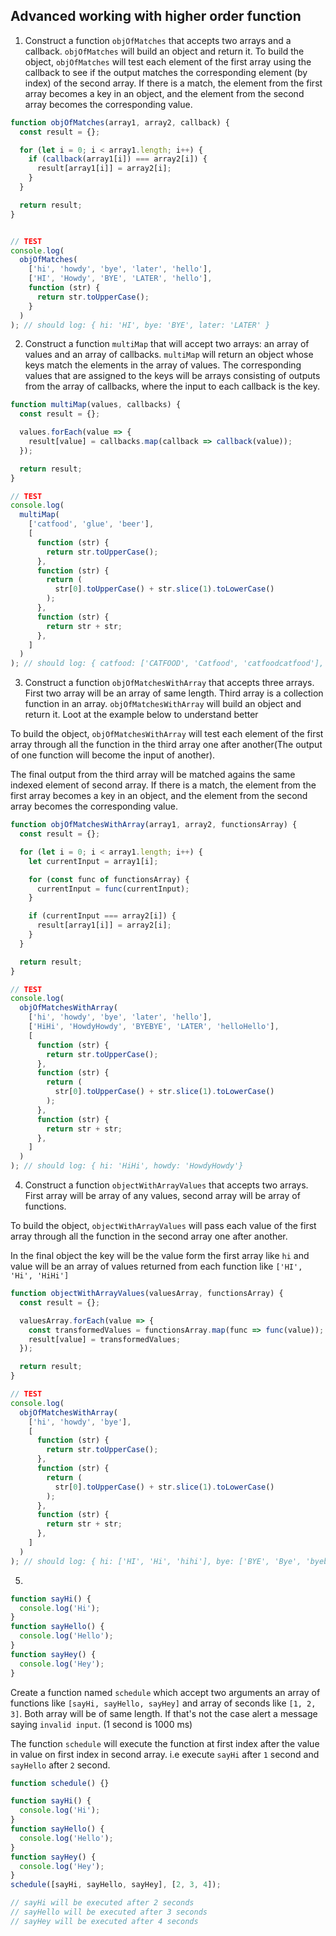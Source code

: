 ## Advanced working with higher order function

1. Construct a function `objOfMatches` that accepts two arrays and a callback. `objOfMatches` will build an object and return it. To build the object, `objOfMatches` will test each element of the first array using the callback to see if the output matches the corresponding element (by index) of the second array. If there is a match, the element from the first array becomes a key in an object, and the element from the second array becomes the corresponding value.

```js
function objOfMatches(array1, array2, callback) {
  const result = {};

  for (let i = 0; i < array1.length; i++) {
    if (callback(array1[i]) === array2[i]) {
      result[array1[i]] = array2[i];
    }
  }

  return result;
}


// TEST
console.log(
  objOfMatches(
    ['hi', 'howdy', 'bye', 'later', 'hello'],
    ['HI', 'Howdy', 'BYE', 'LATER', 'hello'],
    function (str) {
      return str.toUpperCase();
    }
  )
); // should log: { hi: 'HI', bye: 'BYE', later: 'LATER' }
```

2. Construct a function `multiMap` that will accept two arrays: an array of values and an array of callbacks. `multiMap` will return an object whose keys match the elements in the array of values. The corresponding values that are assigned to the keys will be arrays consisting of outputs from the array of callbacks, where the input to each callback is the key.

```js
function multiMap(values, callbacks) {
  const result = {};

  values.forEach(value => {
    result[value] = callbacks.map(callback => callback(value));
  });

  return result;
}

// TEST
console.log(
  multiMap(
    ['catfood', 'glue', 'beer'],
    [
      function (str) {
        return str.toUpperCase();
      },
      function (str) {
        return (
          str[0].toUpperCase() + str.slice(1).toLowerCase()
        );
      },
      function (str) {
        return str + str;
      },
    ]
  )
); // should log: { catfood: ['CATFOOD', 'Catfood', 'catfoodcatfood'], glue: ['GLUE', 'Glue', 'glueglue'], beer: ['BEER', 'Beer', 'beerbeer'] }
```

3. Construct a function `objOfMatchesWithArray` that accepts three arrays. First two array will be an array of same length. Third array is a collection function in an array. `objOfMatchesWithArray` will build an object and return it. Loot at the example below to understand better

To build the object, `objOfMatchesWithArray` will test each element of the first array through all the function in the third array one after another(The output of one function will become the input of another).

The final output from the third array will be matched agains the same indexed element of second array. If there is a match, the element from the first array becomes a key in an object, and the element from the second array becomes the corresponding value.

```js
function objOfMatchesWithArray(array1, array2, functionsArray) {
  const result = {};

  for (let i = 0; i < array1.length; i++) {
    let currentInput = array1[i];

    for (const func of functionsArray) {
      currentInput = func(currentInput);
    }

    if (currentInput === array2[i]) {
      result[array1[i]] = array2[i];
    }
  }

  return result;
}

// TEST
console.log(
  objOfMatchesWithArray(
    ['hi', 'howdy', 'bye', 'later', 'hello'],
    ['HiHi', 'HowdyHowdy', 'BYEBYE', 'LATER', 'helloHello'],
    [
      function (str) {
        return str.toUpperCase();
      },
      function (str) {
        return (
          str[0].toUpperCase() + str.slice(1).toLowerCase()
        );
      },
      function (str) {
        return str + str;
      },
    ]
  )
); // should log: { hi: 'HiHi', howdy: 'HowdyHowdy'}
```

4. Construct a function `objectWithArrayValues` that accepts two arrays. First array will be array of any values, second array will be array of functions.

To build the object, `objectWithArrayValues` will pass each value of the first array through all the function in the second array one after another.

In the final object the key will be the value form the first array like `hi` and value will be an array of values returned from each function like `['HI', 'Hi', 'HiHi']`

```js
function objectWithArrayValues(valuesArray, functionsArray) {
  const result = {};

  valuesArray.forEach(value => {
    const transformedValues = functionsArray.map(func => func(value));
    result[value] = transformedValues;
  });

  return result;
}

// TEST
console.log(
  objOfMatchesWithArray(
    ['hi', 'howdy', 'bye'],
    [
      function (str) {
        return str.toUpperCase();
      },
      function (str) {
        return (
          str[0].toUpperCase() + str.slice(1).toLowerCase()
        );
      },
      function (str) {
        return str + str;
      },
    ]
  )
); // should log: { hi: ['HI', 'Hi', 'hihi'], bye: ['BYE', 'Bye', 'byebye'], later: ['LATER', 'Later', 'laterlater'] }
```

5.

```js
function sayHi() {
  console.log('Hi');
}
function sayHello() {
  console.log('Hello');
}
function sayHey() {
  console.log('Hey');
}
```

Create a function named `schedule` which accept two arguments an array of functions like `[sayHi, sayHello, sayHey]` and array of seconds like `[1, 2, 3]`. Both array will be of same length. If that's not the case alert a message saying `invalid input`. (1 second is 1000 ms)

The function `schedule` will execute the function at first index after the value in value on first index in second array. i.e execute `sayHi` after `1` second and `sayHello` after `2` second.

```js
function schedule() {}

function sayHi() {
  console.log('Hi');
}
function sayHello() {
  console.log('Hello');
}
function sayHey() {
  console.log('Hey');
}
schedule([sayHi, sayHello, sayHey], [2, 3, 4]);

// sayHi will be executed after 2 seconds
// sayHello will be executed after 3 seconds
// sayHey will be executed after 4 seconds
```
